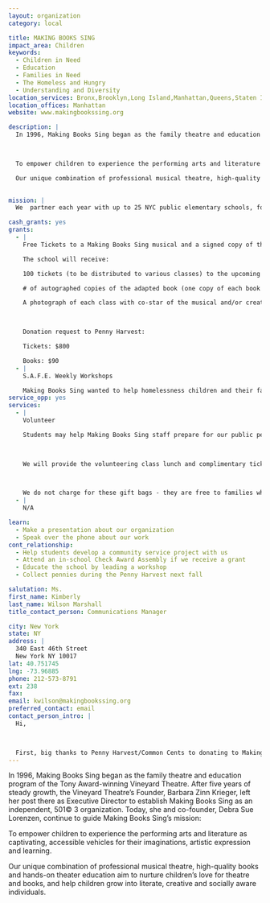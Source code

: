 ```yaml
---
layout: organization
category: local

title: MAKING BOOKS SING
impact_area: Children
keywords: 
  - Children in Need
  - Education
  - Families in Need
  - The Homeless and Hungry
  - Understanding and Diversity
location_services: Bronx,Brooklyn,Long Island,Manhattan,Queens,Staten Island,Greater New York
location_offices: Manhattan
website: www.makingbookssing.org

description: |
  In 1996, Making Books Sing began as the family theatre and education program of the Tony Award-winning Vineyard Theatre. After five years of steady growth, the Vineyard Theatre’s Founder, Barbara Zinn Krieger, left her post there as Executive Director to establish Making Books Sing as an independent, 501© 3 organization.  Today, she and co-founder, Debra Sue Lorenzen, continue to guide Making Books Sing’s mission:

  

  To empower children to experience the performing arts and literature as captivating, accessible vehicles for their imaginations, artistic expression and learning. 

  Our unique combination of professional musical theatre, high-quality books and hands-on theater education aim to nurture children’s love for theatre and books, and help children grow into literate, creative and socially aware individuals.

  
mission: |
  We  partner each year with up to 25 NYC public elementary schools, four homeless shelters for families, and cultural organizations around the city. Our educational programs reach more than 5,000 children and families each year, while our theatre audiences exceed 12,000 in a four-borough tour across New York.

cash_grants: yes
grants: 
  - |
    Free Tickets to a Making Books Sing musical and a signed copy of the adapted book connected to the musical, per class. The tickets will be given to a worthy NYC school who can not afford tickets to the performance. 

    The school will receive:

    100 tickets (to be distributed to various classes) to the upcoming Making Books Sing musical.

    # of autographed copies of the adapted book (one copy of each book will be given to each class).

    A photograph of each class with co-star of the musical and/or creators of the Making Books Sing musical.

    

    Donation request to Penny Harvest:

    Tickets: $800

    Books: $90
  - |
    S.A.F.E. Weekly Workshops

    Making Books Sing wanted to help homelessness children and their families.  In 2007, we gave voice to this group by creating a full-scale musical about a homeless mother and child.  12,000 children attended the show and more than 100 homeless children and their families attended as our guests.  It was one of our best shows ever!.  In 2008, Making Books Sing piloted a far more extensive program, entitled S.A.F.E (which stands for Shelters, Art, Families and Education). The idea was that a series of art workshops at each shelter would create a safe, nurturing environment that fosters self-expression, literacy development, team building and hope.  A grant of $1000 will help us have 4 workshops- in each shelter. By developing books into plays and musicals, and creating props and visual arts to support the play, students experience the fun and stress relief inherent in making art, while reinforcing reading/writing skills and other important skills (artistic thinking, problem solving, relating to an audience, team building and supporting your peers, etc).  Additionally, field trips to cultural institutions throughout New York City help these students to explore and enjoy New York City.
service_opp: yes
services: 
  - |
    Volunteer 

    Students may help Making Books Sing staff prepare for our public performances by creating gift bags for our ticket buyers at each performance. Each season we prepare 500 gift bags with fun-filled family items including magazines, coupons, toys, posters and other cool items. We request one (1) class to volunteer two hours of their time to prepare the gift bags. The volunteer opportunity will take place in early-mid January before our performances begin.

    

    We will provide the volunteering class lunch and complimentary tickets for them and their parents to see one of the public performances.

    

    We do not charge for these gift bags - they are free to families who have purchased tickets to our amazing musical!
  - |
    N/A

learn: 
  - Make a presentation about our organization
  - Speak over the phone about our work
cont_relationship: 
  - Help students develop a community service project with us
  - Attend an in-school Check Award Assembly if we receive a grant
  - Educate the school by leading a workshop
  - Collect pennies during the Penny Harvest next fall

salutation: Ms.
first_name: Kimberly
last_name: Wilson Marshall
title_contact_person: Communications Manager

city: New York
state: NY
address: |
  340 East 46th Street  
  New York NY 10017
lat: 40.751745
lng: -73.96885
phone: 212-573-8791
ext: 238
fax: 
email: kwilson@makingbookssing.org
preferred_contact: email
contact_person_intro: |
  Hi,

  

  First, big thanks to Penny Harvest/Common Cents to donating to Making Books Sing last year! We are so thankful for choosing to support our education programs and theatre productions. We look forward to Penny Harvest to supporting us again and help provide a worthy school of students enjoy the magic of theatre and performance! We also look forward to hosting a cool class at our offices to help us prepare for our next big production!
---
```

In 1996, Making Books Sing began as the family theatre and education program of the Tony Award-winning Vineyard Theatre. After five years of steady growth, the Vineyard Theatre’s Founder, Barbara Zinn Krieger, left her post there as Executive Director to establish Making Books Sing as an independent, 501© 3 organization.  Today, she and co-founder, Debra Sue Lorenzen, continue to guide Making Books Sing’s mission:



To empower children to experience the performing arts and literature as captivating, accessible vehicles for their imaginations, artistic expression and learning. 

Our unique combination of professional musical theatre, high-quality books and hands-on theater education aim to nurture children’s love for theatre and books, and help children grow into literate, creative and socially aware individuals.


